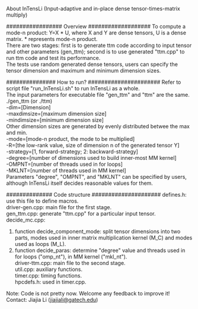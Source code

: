 About InTensLi (Input-adaptive and in-place dense tensor-times-matrix multiply)

################# Overview ###################
To compute a mode-n product: Y=X * U, where X and Y are dense tensors, U is a
dense matrix. * represents mode-n product.<br/>
There are two stages: first is to generate ttm code according to input tensor 
and other parameters (gen\_ttm); second is to use generated "ttm.cpp" to run ttm 
code and test its performance. <br/>
The tests use random generated dense tensors, users can specify the tensor 
dimension and maximum and minimum dimension sizes.

############### How to run? ######################
Refer to script file "run\_InTensLi.sh" to run InTensLi as a whole.<br/>
The input parameters for executable file "gen\_ttm" and "ttm" are the same. <br/>
./gen\_ttm (or ./ttm) <br/>
  -dim=[Dimension]<br/>
  -maxdimsize=[maximum dimension size]<br/>
  -mindimsize=[minimum dimension size]<br/>
    Other dimension sizes are generated by evenly distributed betwee the max and
    min.<br/>
  -mode=[mode-n product, the mode to be multiplied]<br/>
  -R=[the low-rank value, size of dimension n of the generated tensor Y]<br/>
  -strategy=[1, forward-strategy; 2: backward-strategy]<br/>
  -degree=[number of dimensions used to build inner-most MM kernel]<br/>
  -OMPNT=[number of threads used in for loops]<br/>
  -MKLNT=[number of threads used in MM kernel]<br/>
    Parameters "degree", "OMPNT", and "MKLNT" can be specified by users,
    although InTensLi itself decides reasonable values for them.<br/>

############## Code structure #####################
defines.h: use this file to define macros.<br/>
driver-gen.cpp: main file for the first stage.<br/>
gen_ttm.cpp: generate "ttm.cpp" for a particular input tensor.<br/>
decide_mc.cpp: <br/>
  1. function decide_component_mode: split tensor dimensions into two parts, modes
  used in inner matrix multiplication kernel (M_C) and modes used as loops (M_L). <br/>
  2. function decide_paras: determine "degree" value and threads used in for loops
  ("omp_nt"), in MM kernel ("mkl_nt").<br/>
driver-ttm.cpp: main file to the second stage.<br/>
util.cpp: auxiliary functions.<br/>
timer.cpp: timing functions.<br/>
hpcdefs.h: used in timer.cpp.<br/>


Note: Code is not pretty now. Welcome any feedback to improve it!<br/>
Contact: Jiajia Li (jiajiali@gatech.edu)<br/>
